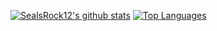 [![SealsRock12's github stats](https://github-readme-stats.vercel.app/api?username=sealsrock12&theme=cobalt&show_icons=true)](https://github.com/sealsrock12)
[![Top Languages](https://github-readme-stats.vercel.app/api/top-langs/?username=sealsrock12&theme=cobalt)](https://github.com/sealsrock12)
